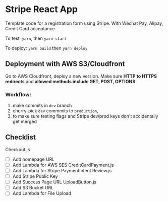 # Stripe React App

Template code for a registration form using Stripe. With Wechat Pay, Alipay, Credit Card acceptance 

To test:
`yarn`, then `yarn start`

To deploy:
`yarn build` then `yarn deploy`

## Deployment with AWS S3/Cloudfront
Go to AWS Cloudfront, deploy a new version. Make sure **HTTP to HTTPS redirects** and **allowed methods include GET, POST, OPTIONS**

### Workflow:
1. make commits in `dev` branch
2. cherry-pick `dev` commmits to `production`, 
3. to make sure testing flags and Stripe dev/prod keys don't accidentally get merged

## Checklist
Checkout.js
- [ ] Add homepage URL
- [ ] Add Lambda for AWS SES 
CreditCardPayment.js
- [ ] Add Lambda for Stripe PaymentIntent 
Review.js
- [ ] Add Stripe Public Key
- [ ] Add Success Page URL
UploadButton.js
- [ ] Add S3 Bucket URL
- [ ] Add Lambda for File Upload
